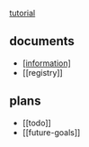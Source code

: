 
[tutorial](https://obsidian.rocks/getting-started-with-obsidian-a-beginners-guide/)
## documents
- [[information]](https://github.com/axherrera/the-publics-library/blob/d8e16f8b0f3c654090440f1cd800e67a4387f3a0/documents/information.md)
- [[registry]]

## plans
- [[todo]]
- [[future-goals]]

